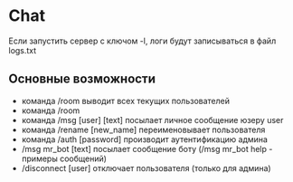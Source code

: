 # Chat

Если запустить сервер с ключом -l, логи будут записываться в файл logs.txt

## Основные возможности

- команда /room выводит всех текущих пользователей
- команда /room
- команда /msg [user] [text] посылает личное сообщение юзеру user
- команда /rename [new_name] переименовывает пользователя
- команда /auth [password] производит аутентификацию админа
- /msg mr_bot [text] посылает сообщение боту (/msg mr_bot help - примеры сообщений)
- /disconnect [user] отключает пользователя (только для админа)

